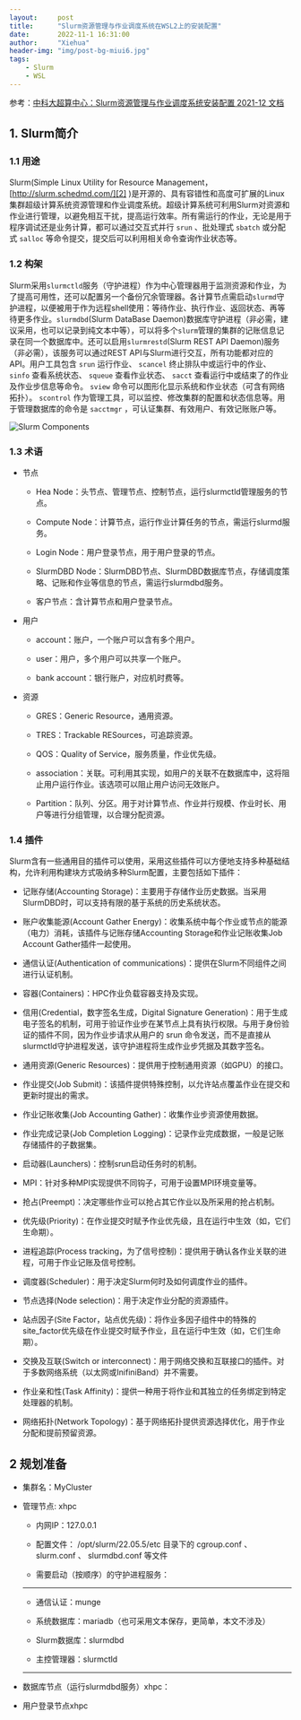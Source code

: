 ```yaml
---
layout:     post
title:      "Slurm资源管理与作业调度系统在WSL2上的安装配置"
date:       2022-11-1 16:31:00
author:     "Xiehua"
header-img: "img/post-bg-miui6.jpg"
tags:
    - Slurm
    - WSL
---
```


参考：[中科大超算中心：Slurm资源管理与作业调度系统安装配置 2021-12 文档][1]

## 1. Slurm简介

### 1.1 用途  

Slurm(Simple Linux Utility for Resource Management， [http://slurm.schedmd.com/][2] )是开源的、具有容错性和高度可扩展的Linux集群超级计算系统资源管理和作业调度系统。超级计算系统可利用Slurm对资源和作业进行管理，以避免相互干扰，提高运行效率。所有需运行的作业，无论是用于程序调试还是业务计算，都可以通过交互式并行 `srun` 、批处理式 `sbatch` 或分配式 `salloc` 等命令提交，提交后可以利用相关命令查询作业状态等。

### 1.2 构架
Slurm采用`slurmctld`服务（守护进程）作为中心管理器用于监测资源和作业，为了提高可用性，还可以配置另一个备份冗余管理器。各计算节点需启动`slurmd`守护进程，以便被用于作为远程shell使用：等待作业、执行作业、返回状态、再等待更多作业。`slurmdbd`(Slurm DataBase Daemon)数据库守护进程（非必需，建议采用，也可以记录到纯文本中等），可以将多个`slurm`管理的集群的记账信息记录在同一个数据库中。还可以启用`slurmrestd`(Slurm REST API Daemon)服务（非必需），该服务可以通过REST API与Slurm进行交互，所有功能都对应的API。用户工具包含 `srun` 运行作业、 `scancel` 终止排队中或运行中的作业、 `sinfo` 查看系统状态、 `squeue` 查看作业状态、 `sacct` 查看运行中或结束了的作业及作业步信息等命令。 `sview` 命令可以图形化显示系统和作业状态（可含有网络拓扑）。 `scontrol` 作为管理工具，可以监控、修改集群的配置和状态信息等。用于管理数据库的命令是 `sacctmgr` ，可认证集群、有效用户、有效记账账户等。

![Slurm Components][3]

### 1.3 术语  

- 节点  

  - Hea Node：头节点、管理节点、控制节点，运行slurmctld管理服务的节点。
  - Compute Node：计算节点，运行作业计算任务的节点，需运行slurmd服务。
  - Login Node：用户登录节点，用于用户登录的节点。

  - SlurmDBD Node：SlurmDBD节点、SlurmDBD数据库节点，存储调度策略、记账和作业等信息的节点，需运行slurmdbd服务。

  - 客户节点：含计算节点和用户登录节点。

- 用户
  - account：账户，一个账户可以含有多个用户。

  - user：用户，多个用户可以共享一个账户。

  - bank account：银行账户，对应机时费等。

- 资源
  - GRES：Generic Resource，通用资源。

  - TRES：Trackable RESources，可追踪资源。

  - QOS：Quality of Service，服务质量，作业优先级。

  - association：关联。可利用其实现，如用户的关联不在数据库中，这将阻止用户运行作业。该选项可以阻止用户访问无效账户。

  - Partition：队列、分区。用于对计算节点、作业并行规模、作业时长、用户等进行分组管理，以合理分配资源。

### 1.4 插件
Slurm含有一些通用目的插件可以使用，采用这些插件可以方便地支持多种基础结构，允许利用构建块方式吸纳多种Slurm配置，主要包括如下插件：

- 记账存储(Accounting Storage)：主要用于存储作业历史数据。当采用SlurmDBD时，可以支持有限的基于系统的历史系统状态。  
    
- 账户收集能源(Account Gather Energy)：收集系统中每个作业或节点的能源（电力）消耗，该插件与记账存储Accounting Storage和作业记账收集Job Account Gather插件一起使用。

- 通信认证(Authentication of communications)：提供在Slurm不同组件之间进行认证机制。

- 容器(Containers)：HPC作业负载容器支持及实现。

- 信用(Credential，数字签名生成，Digital Signature Generation)：用于生成电子签名的机制，可用于验证作业步在某节点上具有执行权限。与用于身份验证的插件不同，因为作业步请求从用户的 srun 命令发送，而不是直接从slurmctld守护进程发送，该守护进程将生成作业步凭据及其数字签名。

- 通用资源(Generic Resources)：提供用于控制通用资源（如GPU）的接口。

- 作业提交(Job Submit)：该插件提供特殊控制，以允许站点覆盖作业在提交和更新时提出的需求。

- 作业记账收集(Job Accounting Gather)：收集作业步资源使用数据。

- 作业完成记录(Job Completion Logging)：记录作业完成数据，一般是记账存储插件的子数据集。

- 启动器(Launchers)：控制srun启动任务时的机制。

- MPI：针对多种MPI实现提供不同钩子，可用于设置MPI环境变量等。

- 抢占(Preempt)：决定哪些作业可以抢占其它作业以及所采用的抢占机制。

- 优先级(Priority)：在作业提交时赋予作业优先级，且在运行中生效（如，它们生命期）。

- 进程追踪(Process tracking，为了信号控制)：提供用于确认各作业关联的进程，可用于作业记账及信号控制。

- 调度器(Scheduler)：用于决定Slurm何时及如何调度作业的插件。

- 节点选择(Node selection)：用于决定作业分配的资源插件。

- 站点因子(Site Factor，站点优先级)：将作业多因子组件中的特殊的site_factor优先级在作业提交时赋予作业，且在运行中生效（如，它们生命期）。

- 交换及互联(Switch or interconnect)：用于网络交换和互联接口的插件。对于多数网络系统（以太网或InifiniBand）并不需要。

- 作业亲和性(Task Affinity)：提供一种用于将作业和其独立的任务绑定到特定处理器的机制。

- 网络拓扑(Network Topology)：基于网络拓扑提供资源选择优化，用于作业分配和提前预留资源。

## 2 规划准备  

- 集群名：MyCluster

- 管理节点: xhpc

  - 内网IP：127.0.0.1  

  - 配置文件： /opt/slurm/22.05.5/etc 目录下的 cgroup.conf 、 slurm.conf 、 slurmdbd.conf 等文件  

  - 需要启动（按顺序）的守护进程服务：  
  ---
  - 通信认证：munge

  - 系统数据库：mariadb（也可采用文本保存，更简单，本文不涉及）

  - Slurm数据库：slurmdbd

  - 主控管理器：slurmctld  
  ---  
  

- 数据库节点（运行slurmdbd服务）xhpc：
- 用户登录节点xhpc

[1]:http://hmli.ustc.edu.cn/doc/linux/slurm-install/slurm-install.html
[2]:http://slurm.schedmd.com/
[3]:https://xh125.github.io/images/Slurm/arch.gif
